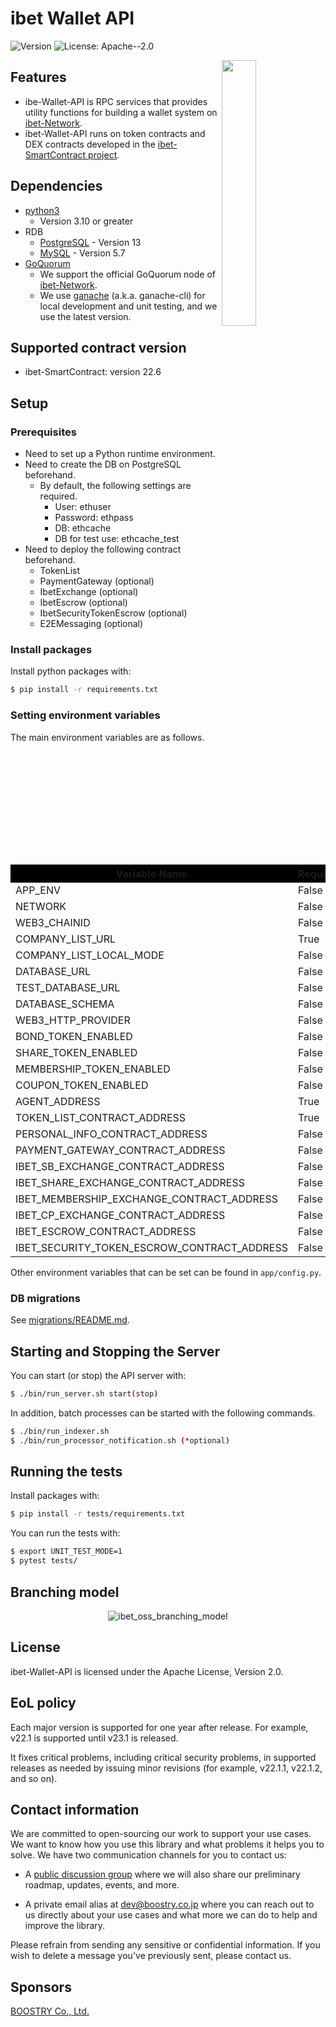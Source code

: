 # ibet Wallet API

<p>
  <img alt="Version" src="https://img.shields.io/badge/version-22.9-blue.svg?cacheSeconds=2592000" />
  <img alt="License: Apache--2.0" src="https://img.shields.io/badge/License-Apache--2.0-yellow.svg" />
</p>

<img width="33%" align="right" src="https://user-images.githubusercontent.com/963333/71627030-97cd7480-2c33-11ea-9d3a-f77f424d954d.png"/>

## Features
- ibe-Wallet-API is RPC services that provides utility functions for building a wallet system on [ibet-Network](https://github.com/BoostryJP/ibet-Network).
- ibet-Wallet-API runs on token contracts and DEX contracts developed in the [ibet-SmartContract project](https://github.com/BoostryJP/ibet-SmartContract).

## Dependencies
- [python3](https://www.python.org/)
  - Version 3.10 or greater
- RDB
  - [PostgreSQL](https://www.postgresql.org/) - Version 13
  - [MySQL](https://www.mysql.com/) - Version 5.7
- [GoQuorum](https://github.com/ConsenSys/quorum)
  - We support the official GoQuorum node of [ibet-Network](https://github.com/BoostryJP/ibet-Network).
  - We use [ganache](https://github.com/trufflesuite/ganache) (a.k.a. ganache-cli) for local development and unit testing, and we use the latest version.

## Supported contract version

* ibet-SmartContract: version 22.6

## Setup

### Prerequisites

- Need to set up a Python runtime environment.
- Need to create the DB on PostgreSQL beforehand.
  - By default, the following settings are required.
    - User: ethuser
    - Password: ethpass
    - DB: ethcache
    - DB for test use: ethcache_test
- Need to deploy the following contract beforehand.
  - TokenList
  - PaymentGateway (optional)
  - IbetExchange (optional)
  - IbetEscrow (optional)
  - IbetSecurityTokenEscrow (optional)
  - E2EMessaging (optional)

### Install packages

Install python packages with:
```bash
$ pip install -r requirements.txt
```

### Setting environment variables

The main environment variables are as follows. 

<table style="border-collapse: collapse" id="env-table">
    <tr bgcolor="#000000">
        <th style="width: 25%">Variable Name</th>
        <th style="width: 10%">Required</th>
        <th style="width: 30%">Details</th>
        <th>Example</th>
    </tr>
    <tr>
        <td>APP_ENV</td>
        <td>False</td>
        <td nowrap>Running environment</td>
        <td>local (*default) / dev / live</td>
    </tr>
    <tr>
        <td>NETWORK</td>
        <td>False</td>
        <td nowrap>Running network</td>
        <td>IBET (*default) / IBETFIN</td>
    </tr>
    <tr>
        <td>WEB3_CHAINID</td>
        <td>False</td>
        <td nowrap>Blockchain network ID</td>
        <td>1010032</td>
    </tr>
    <tr>
        <td>COMPANY_LIST_URL</td>
        <td>True</td>
        <td nowrap>Company list URL</td>
        <td></td>
    </tr>
    <tr>
        <td>COMPANY_LIST_LOCAL_MODE</td>
        <td>False</td>
        <td nowrap>Using the local mode of the company list</td>
        <td>0 (not using) / 1 (using)</td>
    </tr>
    <tr>
        <td>DATABASE_URL</td>
        <td>False</td>
        <td nowrap>Database URL</td>
        <td>postgresql://ethuser:ethpass@localhost:5432/ethcache</td>
    </tr>
    <tr>
        <td>TEST_DATABASE_URL</td>
        <td>False</td>
        <td nowrap>Test database URL</td>
        <td>postgresql://ethuser:ethpass@localhost:5432/ethcache_test</td>
    </tr>
    <tr>
        <td>DATABASE_SCHEMA</td>
        <td>False</td>
        <td nowrap>Database schema</td>
        <td></td>
    </tr>
    <tr>
        <td>WEB3_HTTP_PROVIDER</td>
        <td>False</td>
        <td nowrap>Web3 provider</td>
        <td>http://localhost:8545</td>
    </tr>
    <tr>
        <td>BOND_TOKEN_ENABLED</td>
        <td>False</td>
        <td nowrap>Using ibet Bond token</td>
        <td>0 (not using) / 1 (using)</td>
    </tr>
    <tr>
        <td>SHARE_TOKEN_ENABLED</td>
        <td>False</td>
        <td nowrap>Using ibet Share token</td>
        <td>0 (not using) / 1 (using)</td>
    </tr>
    <tr>
        <td>MEMBERSHIP_TOKEN_ENABLED</td>
        <td>False</td>
        <td nowrap>Using ibet Membership token</td>
        <td>0 (not using) / 1 (using)</td>
    </tr>
    <tr>
        <td>COUPON_TOKEN_ENABLED</td>
        <td>False</td>
        <td nowrap>Using ibet Coupon token</td>
        <td>0 (not using) / 1 (using)</td>
    </tr>
    <tr>
        <td>AGENT_ADDRESS</td>
        <td>True</td>
        <td nowrap>Paying agent address (set only if you use IbetExchange)</td>
        <td>0x0000000000000000000000000000000000000000</td>
    </tr>
    <tr>
        <td>TOKEN_LIST_CONTRACT_ADDRESS</td>
        <td>True</td>
        <td nowrap>TokenList contract address</td>
        <td>0x0000000000000000000000000000000000000000</td>
    </tr>
    <tr>
        <td>PERSONAL_INFO_CONTRACT_ADDRESS</td>
        <td>False</td>
        <td nowrap>PersonalInfo contract address</td>
        <td>0x0000000000000000000000000000000000000000</td>
    </tr>
    <tr>
        <td>PAYMENT_GATEWAY_CONTRACT_ADDRESS</td>
        <td>False</td>
        <td nowrap>PaymentGateway contract address</td>
        <td>0x0000000000000000000000000000000000000000</td>
    </tr>
    <tr>
        <td>IBET_SB_EXCHANGE_CONTRACT_ADDRESS</td>
        <td>False</td>
        <td nowrap>IbetExchange contract address for Bond tokens</td>
        <td>0x0000000000000000000000000000000000000000</td>
    </tr>
    <tr>
        <td>IBET_SHARE_EXCHANGE_CONTRACT_ADDRESS</td>
        <td>False</td>
        <td nowrap>IbetExchange contract address for Share tokens</td>
        <td>0x0000000000000000000000000000000000000000</td>
    </tr>
    <tr>
        <td>IBET_MEMBERSHIP_EXCHANGE_CONTRACT_ADDRESS</td>
        <td>False</td>
        <td nowrap>IbetExchange contract address for Membership tokens</td>
        <td>0x0000000000000000000000000000000000000000</td>
    </tr>
    <tr>
        <td>IBET_CP_EXCHANGE_CONTRACT_ADDRESS</td>
        <td>False</td>
        <td nowrap>IbetExchange contract address for Coupon tokens</td>
        <td>0x0000000000000000000000000000000000000000</td>
    </tr>
    <tr>
        <td>IBET_ESCROW_CONTRACT_ADDRESS</td>
        <td>False</td>
        <td nowrap>Ibet Escrow contract address</td>
        <td>0x0000000000000000000000000000000000000000</td>
    </tr>
    <tr>
        <td>IBET_SECURITY_TOKEN_ESCROW_CONTRACT_ADDRESS</td>
        <td>False</td>
        <td nowrap>Ibet Security Token Escrow contract address</td>
        <td>0x0000000000000000000000000000000000000000</td>
    </tr>
</table>

Other environment variables that can be set can be found in `app/config.py`.

### DB migrations

See [migrations/README.md](migrations/README.md).


## Starting and Stopping the Server

You can start (or stop) the API server with:
```bash
$ ./bin/run_server.sh start(stop)
```

In addition, batch processes can be started with the following commands.

```bash
$ ./bin/run_indexer.sh
$ ./bin/run_processor_notification.sh (*optional)
```

## Running the tests

Install packages with:
```bash
$ pip install -r tests/requirements.txt
```

You can run the tests with:
```bash
$ export UNIT_TEST_MODE=1
$ pytest tests/
```

## Branching model

<p align='center'>
  <img alt="ibet_oss_branching_model" src="https://user-images.githubusercontent.com/963333/153906146-51104713-c93c-4c5d-8b0a-5cf59651ffff.png"/>
</p>


## License

ibet-Wallet-API is licensed under the Apache License, Version 2.0.

## EoL policy
Each major version is supported for one year after release. 
For example, v22.1 is supported until v23.1 is released. 

It fixes critical problems, including critical security problems, 
in supported releases as needed by issuing minor revisions 
(for example, v22.1.1, v22.1.2, and so on).

## Contact information

We are committed to open-sourcing our work to support your use cases. 
We want to know how you use this library and what problems it helps you to solve. 
We have two communication channels for you to contact us:

* A [public discussion group](https://github.com/BoostryJP/ibet-Wallet-API/discussions)
where we will also share our preliminary roadmap, updates, events, and more.

* A private email alias at
[dev@boostry.co.jp](mailto:dev@boostry.co.jp)
where you can reach out to us directly about your use cases and what more we can
do to help and improve the library.
  
Please refrain from sending any sensitive or confidential information. 
If you wish to delete a message you've previously sent, please contact us.


## Sponsors

[BOOSTRY Co., Ltd.](https://boostry.co.jp/)

